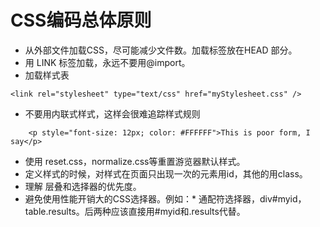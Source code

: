 # CSS编码总体原则

* 从外部文件加载CSS，尽可能减少文件数。加载标签放在HEAD 部分。
* 用 LINK 标签加载，永远不要用@import。
* 加载样式表
```
<link rel="stylesheet" type="text/css" href="myStylesheet.css" />
```
* 不要用内联式样式，这样会很难追踪样式规则
```
    <p style="font-size: 12px; color: #FFFFFF">This is poor form, I say</p>
```
* 使用 reset.css，normalize.css等重置游览器默认样式。
* 定义样式的时候，对样式在页面只出现一次的元素用id，其他的用class。
* 理解 层叠和选择器的优先度。
* 避免使用性能开销大的CSS选择器。例如：* 通配符选择器，div#myid，table.results。后两种应该直接用#myid和.results代替。
